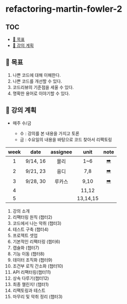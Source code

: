 # refactoring-martin-fowler-2

## TOC

- [🚀 목표](#목표)
- [📒 강의 계획](#강의-계획)

## 🚀 목표

1. 나쁜 코드에 대해 이해한다.
2. 나쁜 코드를 개선할 수 있다.
3. 코드리뷰의 기준점을 세울 수 있다.
4. 명확한 용어로 이야기할 수 있다.

## 📒 강의 계획

- 매주 수/금

  - 수 : 강의를 본 내용을 가지고 토론
  - 금 : 수요일의 내용을 바탕으로 코드 찾아서 리팩토링

| week |   date   | assignee |   unit   |       note        |
| :--: | :------: | :------: | :------: | :---------------: |
|  1   | 9/14, 16 |   몰리   |   1~6    | [➡️](note/1st.md) |
|  2   | 9/21, 23 |   융디   |   7,8    | [➡️](note/2nd.md) |
|  3   | 9/28, 30 |  루카스  |   9,10   | [➡️](note/3rd.md) |
|  4   |          |          |  11,12   |                   |
|  5   |          |          | 13,14,15 |                   |

1. 강의 소개
2. 리팩터링 원칙 (챕터2)
3. 코드에서 나는 악취 (챕터3)
4. 테스트 구축 (챕터4)
5. 프로젝트 셋업
6. 기본적인 리팩터링 (챕터6)
7. 캡슐화 (챕터7)
8. 기능 이동 (챕터8)
9. 데이터 조직화 (챕터9)
10. 조건부 로직 간소화 (챕터10)
11. API 리팩터링(챕터11)
12. 상속 다루기(챕터12)
13. 최종 챌린지! (챕터1)
14. 리팩토링과 테스트
15. 마무리 및 악취 정리 (챕터3)
